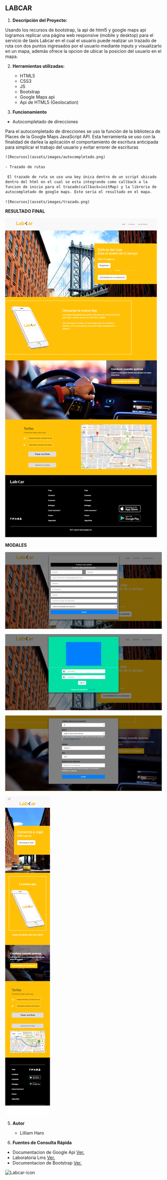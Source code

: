 ## LABCAR

1. **Descripción del Proyecto:**

Usando los recursos de bootstrap, la api de html5 y google maps api logramos replicar una página web responsive (mobile y desktop) para el servicio de taxis Labcar en el cual el usuario puede realizar un trazado de ruta con dos puntos ingresados por el usuario mediante inputs y visualizarlo en un mapa, además ofrece la opcion de ubicar la posicion del usuario en el mapa.

2. **Herramientas utilizadas:**
	- HTML5
	- CSS3
	- JS
	- Bootstrap
	- Google Maps api
	- Api de HTML5 (Geolocation)

3. **Funcionamiento**
  - Autocompletado de direcciones

  Para el autocompletado de direcciones se uso la función de la biblioteca de Places de la Google Maps JavaScript API.
	Esta herramienta se uso con la finalidad de darlea la aplicación el comportamiento de escritura anticipada para simplicar el trabajo del usuario y evitar errorer de escrituras

	![Recursos](assets/images/autocompletado.png)

	- Trazado de rutas

	 El trazado de ruta se uso una key única dentro de un script ubicado dentro del html en el cual se esta integrando como callback a la funcion de inicio para el trazado(callback=initMap) y la libreria de autocompletado de google maps. Este sería el resultado en el mapa.

	![Recursos](assets/images/trazado.png)

**RESULTADO FINAL**

![Recursos](assets/images/desktop.png)

**MODALES**

![Recursos](assets/images/modal-1.png)

![Recursos](assets/images/modal-2.png)

![Recursos](assets/images/modal-3.png)

![Recursos](assets/images/mobile.png)

5. **Autor**
	- Lilliam Haro

6. **Fuentes de Consulta Rápida**
 - Documentacion de Google Api [Ver.](https://developers.google.com/maps/documentation/?hl=es-419)
 - Laboratoria Lms [Ver.](https://lms.laboratoria.la/)
 - Documentacion de Bootstrap [Ver.](https://getbootstrap.com/docs/3.3/getting-started/)

  ![Labcar-icon](assets/images/logoForma.png)
